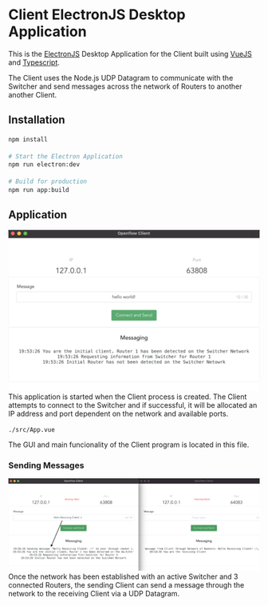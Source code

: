 # Client ElectronJS Desktop Application
This is the [ElectronJS](https://www.electronjs.org/) Desktop Application for the Client built using [VueJS](https://vuejs.org/) and [Typescript](https://www.typescriptlang.org).

The Client uses the Node.js UDP Datagram to communicate with the Switcher and send messages across the network of Routers to another another Client.

## Installation
```bash
npm install

# Start the Electron Application
npm run electron:dev

# Build for production
npm run app:build
```
## Application
![Client Application](../Assets/ClientApplication.png)
This application is started when the Client process is created. The Client attempts to connect to the Switcher and if successful, it will be allocated an IP address and port dependent on the network and available ports.

`./src/App.vue`

The GUI and main funcionality of the Client program is located in this file.

### Sending Messages
![Client Sending Message](../Assets/ClientSendingMessage.png)
Once the network has been established with an active Switcher and 3 connected Routers, the sending Client can send a message through the network to the receiving Client via a UDP Datagram.